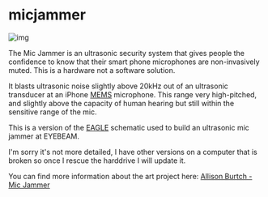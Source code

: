 # micjammer


![img](https://allisonburtch.github.io/images/posts/micjammer1.png)

The Mic Jammer is an ultrasonic security system that gives people the
confidence to know that their smart phone microphones are non-invasively muted. This is a hardware not a software solution.

It blasts ultrasonic noise slightly above 20kHz out of an ultrasonic transducer at an iPhone [MEMS](http://www.oic.co.kr/files/sample_MEMS_Microphones.pdf) microphone. This range very high-pitched, and slightly above the capacity of human hearing but still within the sensitive range of the mic.

This is a version of the [EAGLE](https://en.wikipedia.org/wiki/EAGLE_(program))
schematic used to build an ultrasonic mic jammer at EYEBEAM.

I'm sorry it's not more detailed, I have other versions on a computer that is broken so once I rescue the harddrive I will update it. 

You can find more information about the art project here: [Allison Burtch - Mic Jammer](https://allisonburtch.github.io/mic-jammer/)
